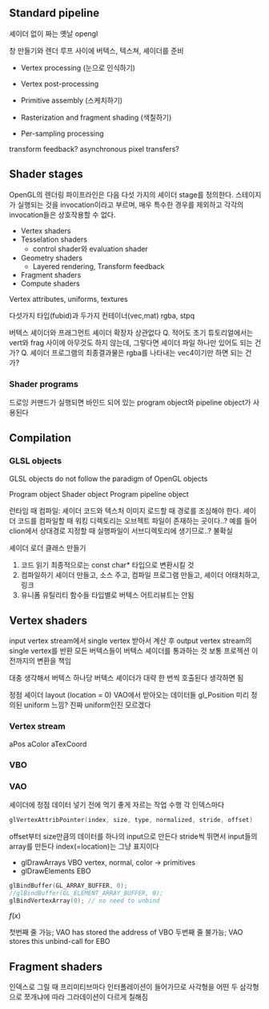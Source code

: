 





## Standard pipeline

셰이더 없이 짜는 옛날 opengl



창 만들기와 렌더 루프 사이에 버텍스, 텍스쳐, 셰이더를 준비

- Vertex processing (눈으로 인식하기)
- Vertex post-processing
- Primitive assembly (스케치하기)

- Rasterization and fragment shading (색칠하기)
- Per-sampling processing









transform feedback?
asynchronous pixel transfers?


## Shader stages

OpenGL의 렌더링 파이프라인은 다음 다섯 가지의 셰이더 stage를 정의한다.
스테이지가 실행되는 것을 invocation이라고 부르며, 매우 특수한 경우를 제외하고 각각의 invocation들은 상호작용할 수 없다.

- Vertex shaders
- Tesselation shaders
  - control shader와 evaluation shader
- Geometry shaders
  - Layered rendering, Transform feedback
- Fragment shaders
- Compute shaders

Vertex attributes, uniforms, textures

다섯가지 타입(fubid)과 두가지 컨테이너(vec,mat)
rgba, stpq

버텍스 셰이더와 프래그먼트 셰이더 확장자 상관없다
Q. 적어도 초기 튜토리얼에서는 vert와 frag 사이에 아무것도 하지 않는데, 그렇다면 셰이더 파일 하나만 있어도 되는 건가?
Q. 셰이더 프로그램의 최종결과물은 rgba를 나타내는 vec4이기만 하면 되는 건가?


### Shader programs

드로잉 커맨드가 실행되면 바인드 되어 있는 program object와 pipeline object가 사용된다




## Compilation

### GLSL objects
GLSL objects do not follow the paradigm of OpenGL objects

Program object
Shader object
Program pipeline object

런타임 때 컴파일:
셰이더 코드와 텍스처 이미지 로드할 때 경로를 조심해야 한다.
셰이더 코드를 컴파일할 때 워킹 디렉토리는 오브젝트 파일이 존재하는 곳이다..?
예를 들어 clion에서 상대경로 지정할 때 실행파일이 서브디렉토리에 생기므로..?
불확실


셰이더 로더 클래스 만들기
1. 코드 읽기
	최종적으로는 const char* 타입으로 변환시킬 것
2. 컴파일하기
	셰이더 만들고, 소스 주고, 컴파일
	프로그램 만들고, 셰이더 어태치하고, 링크
3. 유니폼 유틸리티 함수들 타입별로
	버텍스 어트리뷰트는 안됨


## Vertex shaders
input vertex stream에서 single vertex 받아서 계산 후 output vertex stream의 single vertex를 반환
모든 버텍스들이 버텍스 셰이더를 통과하는 것
보통 프로젝션 이전까지의 변환을 책임

대충 생각해서 버텍스 하나당 버텍스 셰이더가 대략 한 번씩 호출된다 생각하면 됨

정점 셰이더
layout (location = 0)
VAO에서 받아오는 데이터들
gl_Position
미리 정의된 uniform 느낌?
진짜 uniform인진 모르겠다


### Vertex stream

aPos aColor aTexCoord

### VBO

### VAO

셰이더에 정점 데이터 넣기 전에 먹기 좋게 자르는 작업 수행
각 인덱스마다

```c++
glVertexAttribPointer(index, size, type, normalized, stride, offset)
```

offset부터 size만큼의 데이터를 하나의 input으로 만든다
stride씩 뛰면서 input들의 array를 만든다
index(=location)는 그냥 표지이다



- glDrawArrays
	VBO
	vertex, normal, color -> primitives
- glDrawElements
	EBO

```c++ {.line-numbers}
glBindBuffer(GL_ARRAY_BUFFER, 0);
//glBindBuffer(GL_ELEMENT_ARRAY_BUFFER, 0);
glBindVertexArray(0); // no need to unbind
```

$f(x)$

첫번째 줄 가능; VAO has stored the address of VBO
두번째 줄 불가능; VAO stores this unbind-call for EBO




## Fragment shaders


인덱스로 그릴 때 프리미티브마다 인터폴레이션이 들어가므로 사각형을 어떤 두 삼각형으로 쪼개냐에 따라 그라데이션이 다르게 칠해짐




